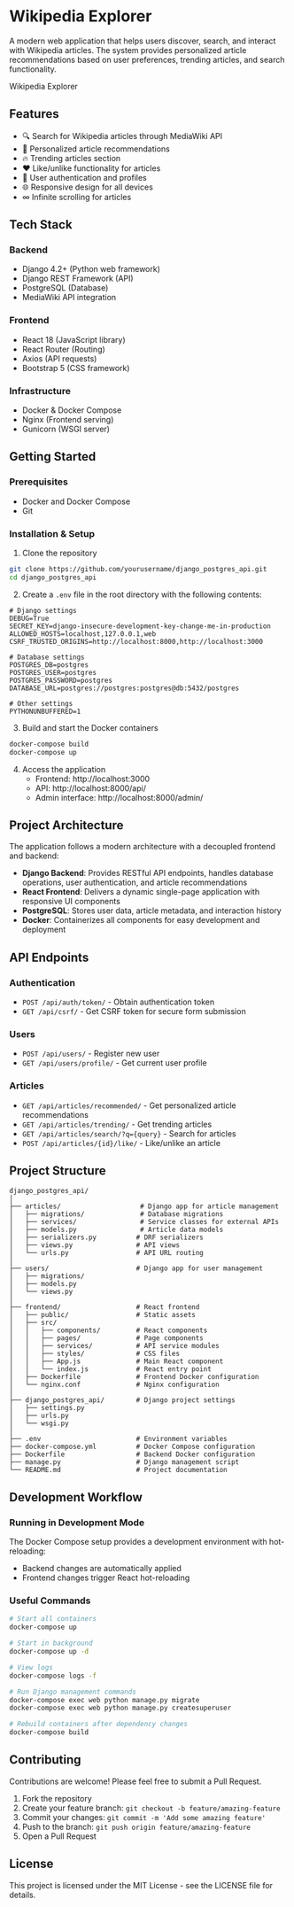 # Wikipedia Explorer

A modern web application that helps users discover, search, and interact with Wikipedia articles. The system provides personalized article recommendations based on user preferences, trending articles, and search functionality.

Wikipedia Explorer

## Features

- 🔍 Search for Wikipedia articles through MediaWiki API
- 💫 Personalized article recommendations
- 🔥 Trending articles section
- ❤️ Like/unlike functionality for articles
- 👤 User authentication and profiles
- 🌐 Responsive design for all devices
- ∞ Infinite scrolling for articles

## Tech Stack

### Backend
- Django 4.2+ (Python web framework)
- Django REST Framework (API)
- PostgreSQL (Database)
- MediaWiki API integration

### Frontend
- React 18 (JavaScript library)
- React Router (Routing)
- Axios (API requests)
- Bootstrap 5 (CSS framework)

### Infrastructure
- Docker & Docker Compose
- Nginx (Frontend serving)
- Gunicorn (WSGI server)

## Getting Started

### Prerequisites

- Docker and Docker Compose
- Git

### Installation & Setup

1. Clone the repository
```bash
git clone https://github.com/yourusername/django_postgres_api.git
cd django_postgres_api
```

2. Create a `.env` file in the root directory with the following contents:
```
# Django settings
DEBUG=True
SECRET_KEY=django-insecure-development-key-change-me-in-production
ALLOWED_HOSTS=localhost,127.0.0.1,web
CSRF_TRUSTED_ORIGINS=http://localhost:8000,http://localhost:3000

# Database settings
POSTGRES_DB=postgres
POSTGRES_USER=postgres
POSTGRES_PASSWORD=postgres
DATABASE_URL=postgres://postgres:postgres@db:5432/postgres

# Other settings
PYTHONUNBUFFERED=1
```

3. Build and start the Docker containers
```bash
docker-compose build
docker-compose up
```

4. Access the application
   - Frontend: http://localhost:3000
   - API: http://localhost:8000/api/
   - Admin interface: http://localhost:8000/admin/

## Project Architecture

The application follows a modern architecture with a decoupled frontend and backend:

- **Django Backend**: Provides RESTful API endpoints, handles database operations, user authentication, and article recommendations
- **React Frontend**: Delivers a dynamic single-page application with responsive UI components
- **PostgreSQL**: Stores user data, article metadata, and interaction history
- **Docker**: Containerizes all components for easy development and deployment

## API Endpoints

### Authentication
- `POST /api/auth/token/` - Obtain authentication token
- `GET /api/csrf/` - Get CSRF token for secure form submission

### Users
- `POST /api/users/` - Register new user
- `GET /api/users/profile/` - Get current user profile

### Articles
- `GET /api/articles/recommended/` - Get personalized article recommendations
- `GET /api/articles/trending/` - Get trending articles
- `GET /api/articles/search/?q={query}` - Search for articles
- `POST /api/articles/{id}/like/` - Like/unlike an article

## Project Structure

```
django_postgres_api/
│
├── articles/                    # Django app for article management
│   ├── migrations/              # Database migrations
│   ├── services/                # Service classes for external APIs
│   ├── models.py                # Article data models
│   ├── serializers.py          # DRF serializers
│   ├── views.py                # API views
│   └── urls.py                 # API URL routing
│
├── users/                      # Django app for user management
│   ├── migrations/             
│   ├── models.py
│   └── views.py
│
├── frontend/                   # React frontend
│   ├── public/                 # Static assets
│   ├── src/
│   │   ├── components/         # React components
│   │   ├── pages/              # Page components
│   │   ├── services/           # API service modules
│   │   ├── styles/             # CSS files
│   │   ├── App.js              # Main React component
│   │   └── index.js            # React entry point
│   ├── Dockerfile              # Frontend Docker configuration
│   └── nginx.conf              # Nginx configuration
│
├── django_postgres_api/        # Django project settings
│   ├── settings.py
│   ├── urls.py
│   └── wsgi.py
│
├── .env                        # Environment variables
├── docker-compose.yml          # Docker Compose configuration
├── Dockerfile                  # Backend Docker configuration
├── manage.py                   # Django management script
└── README.md                   # Project documentation
```

## Development Workflow

### Running in Development Mode

The Docker Compose setup provides a development environment with hot-reloading:

- Backend changes are automatically applied
- Frontend changes trigger React hot-reloading

### Useful Commands

```bash
# Start all containers
docker-compose up

# Start in background
docker-compose up -d

# View logs
docker-compose logs -f

# Run Django management commands
docker-compose exec web python manage.py migrate
docker-compose exec web python manage.py createsuperuser

# Rebuild containers after dependency changes
docker-compose build
```

## Contributing

Contributions are welcome! Please feel free to submit a Pull Request.

1. Fork the repository
2. Create your feature branch: `git checkout -b feature/amazing-feature`
3. Commit your changes: `git commit -m 'Add some amazing feature'`
4. Push to the branch: `git push origin feature/amazing-feature`
5. Open a Pull Request

## License

This project is licensed under the MIT License - see the LICENSE file for details.
